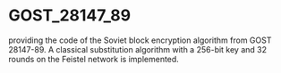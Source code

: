 # GOST_28147_89
providing the code of the Soviet block encryption algorithm from GOST 28147-89. A classical substitution algorithm with a 256-bit key and 32 rounds on the Feistel network is implemented.
